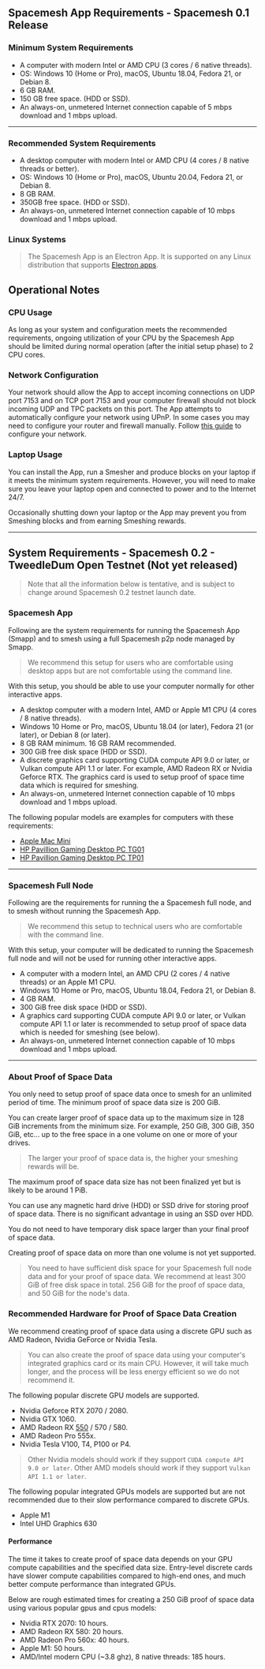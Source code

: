 ## Spacemesh App Requirements - Spacemesh 0.1 Release

### Minimum System Requirements

- A computer with modern Intel or AMD CPU (3 cores / 6 native threads).
- OS: Windows 10 (Home or Pro), macOS, Ubuntu 18.04, Fedora 21, or Debian 8.
- 6 GB RAM.
- 150 GB free space. (HDD or SSD).
- An always-on, unmetered Internet connection capable of 5 mbps download and 1 mbps upload.

---

### Recommended System Requirements

- A desktop computer with modern Intel or AMD CPU (4 cores / 8 native threads or better).
- OS: Windows 10 (Home or Pro), macOS, Ubuntu 20.04, Fedora 21, or Debian 8.
- 8 GB RAM.
- 350GB free space. (HDD or SSD).
- An always-on, unmetered Internet connection capable of 10 mbps download and 1 mbps upload.

### Linux Systems
> The Spacemesh App is an Electron App. It is supported on any Linux distribution that supports [Electron apps](https://electronjs.org/docs/tutorial/support).

## Operational Notes

### CPU Usage
As long as your system and configuration meets the recommended requirements, ongoing utilization of your CPU by the Spacemesh App should be limited during normal operation (after the initial setup phase) to 2 CPU cores.

### Network Configuration
Your network should allow the App to accept incoming connections on UDP port 7153 and on TCP port 7153 and your computer firewall should not block incoming UDP and TPC packets on this port. The App attempts to automatically configure your network using UPnP. In some cases you may need to configure your router and firewall manually. Follow [this guide](netconfig.md) to configure your network.

### Laptop Usage
You can install the App, run a Smesher and produce blocks on your laptop if it meets the minimum system requirements. However, you will need to make sure you leave your laptop open and connected to power and to the Internet 24/7.

Occasionally shutting down your laptop or the App may prevent you from Smeshing blocks and from earning Smeshing rewards.

---

## System Requirements - Spacemesh 0.2 - TweedleDum Open Testnet (Not yet released)

> Note that all the information below is tentative, and is subject to change around Spacemesh 0.2 testnet launch date.

### Spacemesh App

Following are the system requirements for running the Spacemesh App (Smapp) and to smesh using a full Spacemesh p2p node managed by Smapp.

> We recommend this setup for users who are comfortable using desktop apps but are not comfortable using the command line.

With this setup, you should be able to use your computer normally for other interactive apps.

- A desktop computer with a modern Intel, AMD or Apple M1 CPU (4 cores / 8 native threads).
- Windows 10 Home or Pro, macOS, Ubuntu 18.04 (or later), Fedora 21 (or later), or Debian 8 (or later).
- 8 GB RAM minimum. 16 GB RAM recommended.
- 300 GiB free disk space (HDD or SSD).
- A discrete graphics card supporting CUDA compute API 9.0 or later, or Vulkan compute API 1.1 or later. For example, AMD Radeon RX or Nvidia Geforce RTX. The graphics card is used to setup proof of space time data which is required for smeshing.
- An always-on, unmetered Internet connection capable of 10 mbps download and 1 mbps upload.

The following popular models are examples for computers with these requirements:

- [Apple Mac Mini](https://www.apple.com/shop/buy-mac/mac-mini/apple-m1-chip-with-8-core-cpu-and-8-core-gpu-256gb)
- [HP Pavillion Gaming Desktop PC TG01](https://www.amazon.com/HP-Pavilion-i3-10100-Keyboard-TG01-1022/dp/B08NCFRFFD)
- [HP Pavillion Gaming Desktop PC TP01](https://www.amazon.com/HP-Business-Processor-i9-10850K-Bluetooth/dp/B08257GC1Q)

----

### Spacemesh Full Node

Following are the requirements for running the a Spacemesh full node, and to smesh without running the Spacemesh App.

> We recommend this setup to technical users who are comfortable with the command line.

With this setup, your computer will be dedicated to running the Spacemesh full node and will not be used for running other interactive apps.

- A computer with a modern Intel, an AMD CPU (2 cores / 4 native threads) or an Apple M1 CPU.
- Windows 10 Home or Pro, macOS, Ubuntu 18.04, Fedora 21, or Debian 8.
- 4 GB RAM.
- 300 GiB free disk space (HDD or SSD).
- A graphics card supporting CUDA compute API 9.0 or later, or Vulkan compute API 1.1 or later is recommended to setup proof of space data which is needed for smeshing (see below).
- An always-on, unmetered Internet connection capable of 10 mbps download and 1 mbps upload.

---

### About Proof of Space Data

You only need to setup proof of space data once to smesh for an unlimited period of time. The minimum proof of space data size is 200 GiB.

You can create larger proof of space data up to the maximum size in 128 GiB increments from the minimum size. For example, 250 GiB, 300 GiB, 350 GiB, etc... up to the free space in a one volume on one or more of your drives.

> The larger your proof of space data is, the higher your smeshing rewards will be.

The maximum proof of space data size has not been finalized yet but is likely to be around 1 PiB.

You can use any magnetic hard drive (HDD) or SSD drive for storing proof of space data. There is no significant advantage in using an SSD over HDD.

You do not need to have temporary disk space larger than your final proof of space data.

Creating proof of space data on more than one volume is not yet supported.

> You need to have sufficient disk space for your Spacemesh full node data and for your proof of space data. We recommend at least 300 GiB of free disk space in total. 256 GiB for the proof of space data, and 50 GiB for the node's data.

### Recommended Hardware for Proof of Space Data Creation
We recommend creating proof of space data using a discrete GPU such as AMD Radeon, Nvidia GeForce or Nvidia Tesla.

> You can also create the proof of space data using your computer's integrated graphics card or its main CPU. However, it will take much longer, and the process will be less energy efficient so we do not recommend it.

The following popular discrete GPU models are supported.

- Nvidia Geforce RTX 2070 / 2080.
- Nvidia GTX 1060.
- AMD Radeon RX [550](https://www.newegg.com/onda-model-rx550-4g/p/1DW-00C1-00001) / 570 / 580.
- AMD Radeon Pro 555x.
- Nvidia Tesla V100, T4, P100 or P4.

> Other Nvidia models should work if they support `CUDA compute API 9.0 or later`. Other AMD models should work if they support `Vulkan API 1.1 or later`.

The following popular integrated GPUs models are supported but are not recommended due to their slow performance compared to discrete GPUs.

- Apple M1
- Intel UHD Graphics 630

#### Performance
The time it takes to create proof of space data depends on your GPU compute capabilities and the specified data size. Entry-level discrete cards have slower compute capabilities compared to high-end ones, and much better compute performance than integrated GPUs.

Below are rough estimated times for creating a 250 GiB proof of space data using various popular gpus and cpus models:
- Nvidia RTX 2070: 10 hours.
- AMD Radeon RX 580: 20 hours.
- AMD Radeon Pro 560x: 40 hours.
- Apple M1: 50 hours.
- AMD/Intel modern CPU (~3.8 ghz), 8 native threads: 185 hours.
